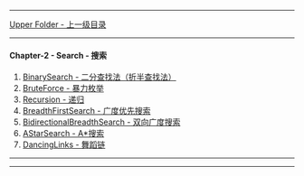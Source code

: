 <script type="text/javascript" async src="//cdn.bootcss.com/mathjax/2.7.0/MathJax.js?config=TeX-AMS-MML_HTMLorMML"></script>
<script type="text/javascript" async src="https://cdnjs.cloudflare.com/ajax/libs/mathjax/2.7.1/MathJax.js?config=TeX-MML-AM_CHTML"></script>


--------
[Upper Folder - 上一级目录](../)


--------
#### Chapter-2 - Search - 搜索

1. [BinarySearch - 二分查找法（折半查找法）](BinarySearch/)
2. [BruteForce - 暴力枚举](BruteForce/)
3. [Recursion - 递归](Recursion/)
4. [BreadthFirstSearch - 广度优先搜索](BreadthFirstSearch/)
5. [BidirectionalBreadthSearch - 双向广度搜索](BidirectionalBreadthSearch/)
6. [AStarSearch - A*搜索](AStarSearch/)
7. [DancingLinks - 舞蹈链](DancingLinks/)


--------
--------
